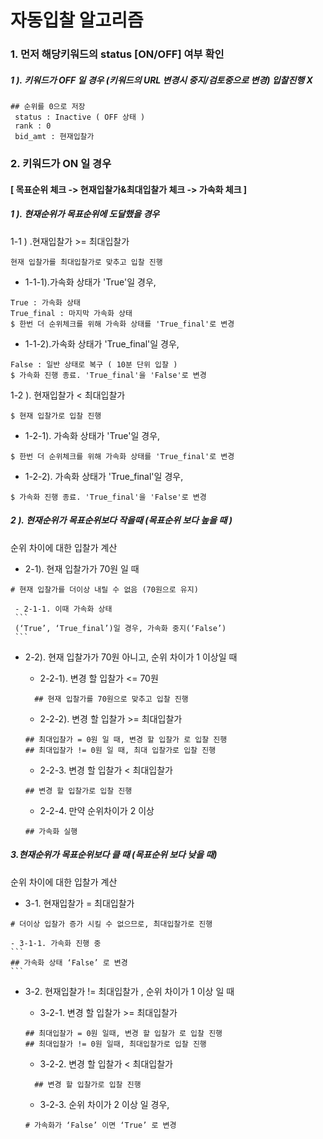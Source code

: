 # 자동입찰 알고리즘

### 1. 먼저 해당키워드의 status [ON/OFF] 여부 확인
##### 1 ). 키워드가 OFF 일 경우 (키워드의 URL 변경시 중지/검토중으로 변경) 입찰진행 X
```
## 순위를 0으로 저장
 status : Inactive ( OFF 상태 )
 rank : 0
 bid_amt : 현재입찰가
```

### 2. 키워드가 ON 일 경우
#### [ 목표순위 체크 -> 현재입찰가&최대입찰가 체크 -> 가속화 체크 ]

##### 1 ). 현재순위가 목표순위에 도달했을 경우
1-1 ) .현재입찰가 >= 최대입찰가
```
현재 입찰가를 최대입찰가로 맞추고 입찰 진행
```

- 1-1-1).가속화 상태가 'True'일 경우,
```
True : 가속화 상태
True_final : 마지막 가속화 상태
$ 한번 더 순위체크를 위해 가속화 상태를 'True_final'로 변경
```

- 1-1-2).가속화 상태가 'True_final'일 경우,
```
False : 일반 상태로 복구 ( 10분 단위 입찰 )
$ 가속화 진행 종료. 'True_final'을 'False'로 변경
```


1-2 ). 현재입찰가 < 최대입찰가
```
$ 현재 입찰가로 입찰 진행
```

- 1-2-1). 가속화 상태가 'True'일 경우,
```
$ 한번 더 순위체크를 위해 가속화 상태를 'True_final'로 변경
```

- 1-2-2). 가속화 상태가 'True_final'일 경우,
```
$ 가속화 진행 종료. 'True_final'을 'False'로 변경
```

##### 2 ). 현재순위가 목표순위보다 작을때 (목표순위 보다 높을 때 )
순위 차이에 대한 입찰가 계산

  - 2-1). 현재 입찰가가 70원 일 때
  ```
  # 현재 입찰가를 더이상 내릴 수 없음 (70원으로 유지)
  ```
     - 2-1-1. 이때 가속화 상태
     ```
     (‘True’, ‘True_final’)일 경우, 가속화 중지(‘False’)
     ```

  - 2-2). 현재 입찰가가 70원 아니고, 순위 차이가 1 이상일 때
    - 2-2-1). 변경 할 입찰가 <= 70원
    ```
	  ## 현재 입찰가를 70원으로 맞추고 입찰 진행
    ```

    - 2-2-2). 변경 할 입찰가 >= 최대입찰가
    ```
    ## 최대입찰가 = 0원 일 때, 변경 할 입찰가 로 입찰 진행
    ## 최대입찰가 != 0원 일 때, 최대 입찰가로 입찰 진행    
    ```

    - 2-2-3. 변경 할 입찰가 < 최대입찰가
    ```
    ## 변경 할 입찰가로 입찰 진행
    ```

    - 2-2-4. 만약 순위차이가 2 이상
    ```
    ## 가속화 실행
    ```


##### 3.현재순위가 목표순위보다 클 때 (목표순위 보다 낮을 때)
순위 차이에 대한 입찰가 계산

  - 3-1. 현재입찰가 = 최대입찰가
  ```
  # 더이상 입찰가 증가 시킬 수 없으므로, 최대입찰가로 진행
  ```

    - 3-1-1. 가속화 진행 중
    ```
    ## 가속화 상태 ‘False’ 로 변경
    ```

  - 3-2. 현재입찰가 != 최대입찰가 , 순위 차이가 1 이상 일 때
    - 3-2-1. 변경 할 입찰가 >= 최대입찰가
    ```
    ## 최대입찰가 = 0원 일때, 변경 할 입찰가 로 입찰 진행
    ## 최대입찰가 != 0원 일때, 최대입찰가로 입찰 진행    
    ```

    - 3-2-2. 변경 할 입찰가 < 최대입찰가
    ```
	  ## 변경 할 입찰가로 입찰 진행
    ```

    - 3-2-3. 순위 차이가 2 이상 일 경우,
    ```
    # 가속화가 ‘False’ 이면 ‘True’ 로 변경
    ```
